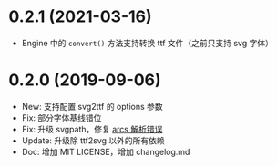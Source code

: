 # 0.2.1 (2021-03-16)

* Engine 中的 `convert()` 方法支持转换 ttf 文件（之前只支持 svg 字体）

# 0.2.0 (2019-09-06)
* New: 支持配置 svg2ttf 的 options 参数
* Fix: 部分字体基线错位
* Fix: 升级 svgpath，修复 [arcs 解析错误](https://github.com/fontello/svgpath/issues/23)
* Update: 升级除 ttf2svg 以外的所有依赖
* Doc: 增加 MIT LICENSE，增加 changelog.md
